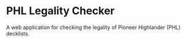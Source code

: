 # PHL Legality Checker

A web application for checking the legality of Pioneer Highlander (PHL)
decklists.
